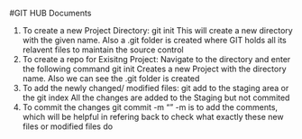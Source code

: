 #GIT HUB Documents

1. To create a new Project Directory: git init <Directory Name>
	This will create a new directory with the given name. Also a .git folder is created where GIT holds all its relavent files to maintain the source control
2. To create a repo for Exisitng Project: Navigate to the directory and enter the following command git init
	Creates a new Project with the directory name. Also we can see the .git folder is created
3. To add the newly changed/ modified files: git add <filename> to the staging area or the git index
	All the changes are added to the Staging but not commited
4. To commit the changes git commit -m “<comments>”
	-m is to add the comments, which will be helpful in refering back to check what exactly these new files or modified files do

